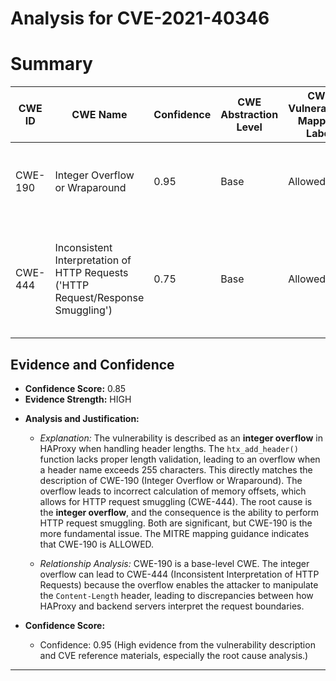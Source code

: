 # Analysis for CVE-2021-40346

# Summary
| CWE ID | CWE Name | Confidence | CWE Abstraction Level | CWE Vulnerability Mapping Label | CWE-Vulnerability Mapping Notes |
|---|---|---|---|---|---|
| CWE-190 | Integer Overflow or Wraparound | 0.95 | Base | Allowed | Primary CWE. The vulnerability is caused by an integer overflow.|
| CWE-444 | Inconsistent Interpretation of HTTP Requests ('HTTP Request/Response Smuggling') | 0.75 | Base | Allowed | Secondary CWE. Exploitation of the overflow leads to HTTP request smuggling.|

## Evidence and Confidence

*   **Confidence Score:** 0.85
*   **Evidence Strength:** HIGH

- **Analysis and Justification:**  
  - *Explanation:* The vulnerability is described as an **integer overflow** in HAProxy when handling header lengths. The `htx_add_header()` function lacks proper length validation, leading to an overflow when a header name exceeds 255 characters. This directly matches the description of CWE-190 (Integer Overflow or Wraparound). The overflow leads to incorrect calculation of memory offsets, which allows for HTTP request smuggling (CWE-444). The root cause is the **integer overflow**, and the consequence is the ability to perform HTTP request smuggling. Both are significant, but CWE-190 is the more fundamental issue. The MITRE mapping guidance indicates that CWE-190 is ALLOWED.

  - *Relationship Analysis:* CWE-190 is a base-level CWE. The integer overflow can lead to CWE-444 (Inconsistent Interpretation of HTTP Requests) because the overflow enables the attacker to manipulate the `Content-Length` header, leading to discrepancies between how HAProxy and backend servers interpret the request boundaries.

- **Confidence Score:**  
  - Confidence: 0.95 (High evidence from the vulnerability description and CVE reference materials, especially the root cause analysis.)

---